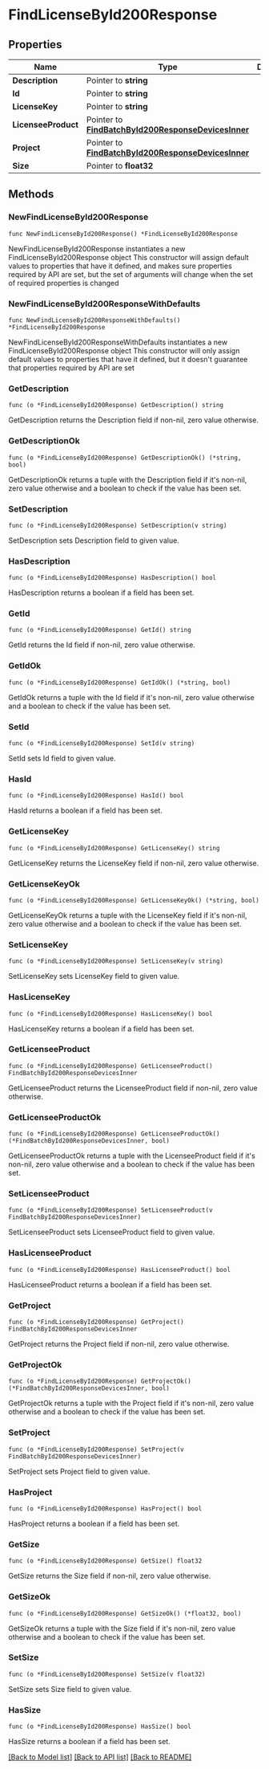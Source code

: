# FindLicenseById200Response

## Properties

Name | Type | Description | Notes
------------ | ------------- | ------------- | -------------
**Description** | Pointer to **string** |  | [optional] 
**Id** | Pointer to **string** |  | [optional] 
**LicenseKey** | Pointer to **string** |  | [optional] 
**LicenseeProduct** | Pointer to [**FindBatchById200ResponseDevicesInner**](FindBatchById200ResponseDevicesInner.md) |  | [optional] 
**Project** | Pointer to [**FindBatchById200ResponseDevicesInner**](FindBatchById200ResponseDevicesInner.md) |  | [optional] 
**Size** | Pointer to **float32** |  | [optional] 

## Methods

### NewFindLicenseById200Response

`func NewFindLicenseById200Response() *FindLicenseById200Response`

NewFindLicenseById200Response instantiates a new FindLicenseById200Response object
This constructor will assign default values to properties that have it defined,
and makes sure properties required by API are set, but the set of arguments
will change when the set of required properties is changed

### NewFindLicenseById200ResponseWithDefaults

`func NewFindLicenseById200ResponseWithDefaults() *FindLicenseById200Response`

NewFindLicenseById200ResponseWithDefaults instantiates a new FindLicenseById200Response object
This constructor will only assign default values to properties that have it defined,
but it doesn't guarantee that properties required by API are set

### GetDescription

`func (o *FindLicenseById200Response) GetDescription() string`

GetDescription returns the Description field if non-nil, zero value otherwise.

### GetDescriptionOk

`func (o *FindLicenseById200Response) GetDescriptionOk() (*string, bool)`

GetDescriptionOk returns a tuple with the Description field if it's non-nil, zero value otherwise
and a boolean to check if the value has been set.

### SetDescription

`func (o *FindLicenseById200Response) SetDescription(v string)`

SetDescription sets Description field to given value.

### HasDescription

`func (o *FindLicenseById200Response) HasDescription() bool`

HasDescription returns a boolean if a field has been set.

### GetId

`func (o *FindLicenseById200Response) GetId() string`

GetId returns the Id field if non-nil, zero value otherwise.

### GetIdOk

`func (o *FindLicenseById200Response) GetIdOk() (*string, bool)`

GetIdOk returns a tuple with the Id field if it's non-nil, zero value otherwise
and a boolean to check if the value has been set.

### SetId

`func (o *FindLicenseById200Response) SetId(v string)`

SetId sets Id field to given value.

### HasId

`func (o *FindLicenseById200Response) HasId() bool`

HasId returns a boolean if a field has been set.

### GetLicenseKey

`func (o *FindLicenseById200Response) GetLicenseKey() string`

GetLicenseKey returns the LicenseKey field if non-nil, zero value otherwise.

### GetLicenseKeyOk

`func (o *FindLicenseById200Response) GetLicenseKeyOk() (*string, bool)`

GetLicenseKeyOk returns a tuple with the LicenseKey field if it's non-nil, zero value otherwise
and a boolean to check if the value has been set.

### SetLicenseKey

`func (o *FindLicenseById200Response) SetLicenseKey(v string)`

SetLicenseKey sets LicenseKey field to given value.

### HasLicenseKey

`func (o *FindLicenseById200Response) HasLicenseKey() bool`

HasLicenseKey returns a boolean if a field has been set.

### GetLicenseeProduct

`func (o *FindLicenseById200Response) GetLicenseeProduct() FindBatchById200ResponseDevicesInner`

GetLicenseeProduct returns the LicenseeProduct field if non-nil, zero value otherwise.

### GetLicenseeProductOk

`func (o *FindLicenseById200Response) GetLicenseeProductOk() (*FindBatchById200ResponseDevicesInner, bool)`

GetLicenseeProductOk returns a tuple with the LicenseeProduct field if it's non-nil, zero value otherwise
and a boolean to check if the value has been set.

### SetLicenseeProduct

`func (o *FindLicenseById200Response) SetLicenseeProduct(v FindBatchById200ResponseDevicesInner)`

SetLicenseeProduct sets LicenseeProduct field to given value.

### HasLicenseeProduct

`func (o *FindLicenseById200Response) HasLicenseeProduct() bool`

HasLicenseeProduct returns a boolean if a field has been set.

### GetProject

`func (o *FindLicenseById200Response) GetProject() FindBatchById200ResponseDevicesInner`

GetProject returns the Project field if non-nil, zero value otherwise.

### GetProjectOk

`func (o *FindLicenseById200Response) GetProjectOk() (*FindBatchById200ResponseDevicesInner, bool)`

GetProjectOk returns a tuple with the Project field if it's non-nil, zero value otherwise
and a boolean to check if the value has been set.

### SetProject

`func (o *FindLicenseById200Response) SetProject(v FindBatchById200ResponseDevicesInner)`

SetProject sets Project field to given value.

### HasProject

`func (o *FindLicenseById200Response) HasProject() bool`

HasProject returns a boolean if a field has been set.

### GetSize

`func (o *FindLicenseById200Response) GetSize() float32`

GetSize returns the Size field if non-nil, zero value otherwise.

### GetSizeOk

`func (o *FindLicenseById200Response) GetSizeOk() (*float32, bool)`

GetSizeOk returns a tuple with the Size field if it's non-nil, zero value otherwise
and a boolean to check if the value has been set.

### SetSize

`func (o *FindLicenseById200Response) SetSize(v float32)`

SetSize sets Size field to given value.

### HasSize

`func (o *FindLicenseById200Response) HasSize() bool`

HasSize returns a boolean if a field has been set.


[[Back to Model list]](../README.md#documentation-for-models) [[Back to API list]](../README.md#documentation-for-api-endpoints) [[Back to README]](../README.md)


